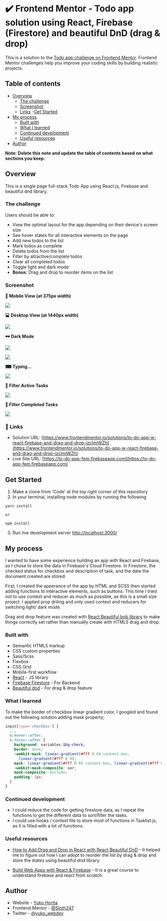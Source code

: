 # :heavy_check_mark: Frontend Mentor - Todo app solution using React, Firebase (Firestore) and beautiful DnD (drag & drop)

This is a solution to the [Todo app challenge on Frontend Mentor](https://www.frontendmentor.io/challenges/todo-app-Su1_KokOW). Frontend Mentor challenges help you improve your coding skills by building realistic projects.

## Table of contents

- [Overview](#overview)
  - [The challenge](#the-challenge)
  - [Screenshot](#screenshot)
  - [Links](#links) -[Get Started](#get-started)
- [My process](#my-process)
  - [Built with](#built-with)
  - [What I learned](#what-i-learned)
  - [Continued development](#continued-development)
  - [Useful resources](#useful-resources)
- [Author](#author)

**Note: Delete this note and update the table of contents based on what sections you keep.**

## Overview

This is a single page full-stack Todo App using React.js, Firebase and beautiful dnd library.

### The challenge

Users should be able to:

- View the optimal layout for the app depending on their device's screen size
- See hover states for all interactive elements on the page
- Add new todos to the list
- Mark todos as complete
- Delete todos from the list
- Filter by all/active/complete todos
- Clear all completed todos
- Toggle light and dark mode
- **Bonus**: Drag and drop to reorder items on the list

### Screenshot

**📱 Mobile View (at 375px width)**

![](./src/images/screenshots/todo-app-mobile-view.png)

**💻 Desktop View (at 1440px width)**

![](./src/images/screenshots/todo-app-desktop-view.png)

**🕶 Dark Mode**

![](./src/images/screenshots/todo-app-dark-mode-mobile.png)

![](./src/images/screenshots/todo-app-dark-mode-desktop.png)

**⌨ Typing...**

![](./src/images/screenshots/todo-app-typing.png)

**🔎 Filter Active Tasks**

![](./src/images/screenshots/todo-app-filter-active.png)

**🔎 Filter Completed Tasks**

![](./src/images/screenshots/todo-app-filter-completed.png)

### :link: Links

- Solution URL: [https://www.frontendmentor.io/solutions/to-do-app-w-react-firebase-and-drag-and-drop-izclmiWZh](https://www.frontendmentor.io/solutions/to-do-app-w-react-firebase-and-drag-and-drop-izclmiWZh)
- Live Site URL: [https://to-do-app-fem.firebaseapp.com](https://to-do-app-fem.firebaseapp.com)

## Get Started

1. Make a clone from 'Code' at the top right corner of this repository
2. In your terminal, installing node modules by running the following

```
yarn install

or

npm install

```

3. Run live development server [http://localhost:3000/](http://localhost:3000/).

## My process

I wanted to have some experience building an app with React and Firebase, so I chose to store the data in Firebase's Cloud Firestore. In Firestore, the checked status for checkbox and description of task, and the date the document created are stored.

First, I created the apperance of the app by HTML and SCSS then started adding functions to interactive elements, such as buttons. This time I tried not to use context and reducer as much as possible, as this is a small size project. I applied prop driling and only used context and reducers for switching light/ dark mode.

Drag and drop feature was created with [React Beautiful bnb library](https://github.com/atlassian/react-beautiful-dnd/) to make things correctly set rather than manually create with HTML5 drag and drop.

### Built with

- Semantic HTML5 markup
- CSS custom properties
- Sass/Scss
- Flexbox
- CSS Grid
- Mobile-first workflow
- [React](https://reactjs.org/) - JS library
- [Firebase Firestore](https://firebase.google.com/) - For Backend
- [Beautiful dnd](https://github.com/atlassian/react-beautiful-dnd/) - For drag & drop feature

### What I learned

To make the border of checkbox linear gradient color, I googled and found out the following solution adding mask property;

```TaskList.scss
input[type='checkbox'] {
  ...
  &:hover::after,
  &:focus::after {
    background: variables.$bg-check;
    border: none;
    -webkit-mask: linear-gradient(#fff 0 0) content-box,
      linear-gradient(#fff 0 0);
    mask: linear-gradient(#fff 0 0) content-box, linear-gradient(#fff 0 0);
    -webkit-mask-composite: xor;
    mask-composite: exclude;
    padding: 1px;
  }
}

```

### Continued development

- I could reduce the code for getting firestore data, as I repeat the functions to get the different data to sort/filter the tasks.
- I could use hooks / context file to store most of functions in Tasklist.js, as it is filled with a lot of functions.

### Useful resources

- [How to Add Drag and Drop in React with React Beautiful DnD](https://www.freecodecamp.org/news/how-to-add-drag-and-drop-in-react-with-react-beautiful-dnd/) - It helped me to figure out how I can adopt to reorder the list by drag & drop and store the states using beautiful dnd library.

- [Build Web Apps with React & Firebase](https://www.udemy.com/course/build-web-apps-with-react-firebase/) - It is a great course to understand firebase and react from scratch.

## Author

- Website - [Yuko Horita](https://yukohorita-dev.vercel.app/)
- Frontend Mentor - [@Sloth247](https://www.frontendmentor.io/profile/Sloth247)
- Twitter - [@yuko_webdev](https://www.twitter.com/yuko_webdev)
